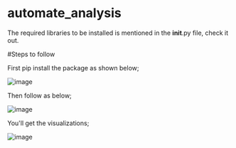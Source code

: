 # automate_analysis

The required libraries to be installed is mentioned in the __init__.py file, check it out.

#Steps to follow

First pip install the package as shown below;

![image](https://github.com/Hirshikesh2003/Automate_EDA/assets/78225619/b16cf60d-9f5e-48cc-91e7-ce030afcc4e6)


Then follow as below;

![image](https://github.com/Hirshikesh2003/Automate_EDA/assets/78225619/ac4d337d-2808-4939-9b54-9c93334b519c)


You'll get the visualizations;

![image](https://github.com/Hirshikesh2003/Automate_EDA/assets/78225619/01980900-65d1-4b4c-8f36-a290573bad21)

